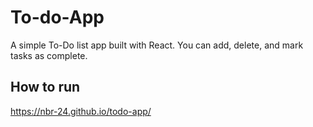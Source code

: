 # To-do-App
  A simple To-Do list app built with React. You can add, delete, and mark tasks as complete.
## How to run
  https://nbr-24.github.io/todo-app/
